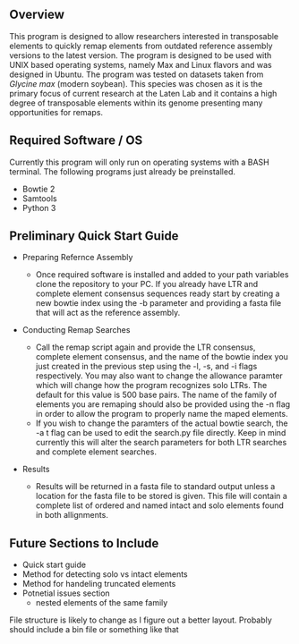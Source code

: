 

## Overview

This program is designed to allow researchers interested in transposable elements to quickly remap elements from outdated reference assembly versions to the latest version.
The program is designed to be used with UNIX based operating systems, namely Max and Linux flavors and was designed in Ubuntu.
The program was tested on datasets taken from *Glycine max* (modern soybean). This species was chosen as it is the primary focus of current research at the Laten Lab and it contains a high degree of transposable elements within its genome presenting many opportunities for remaps.

## Required Software / OS
Currently this program will only run on operating systems with a BASH terminal. The following programs just already be preinstalled.

* Bowtie 2
* Samtools
* Python 3

## Preliminary Quick Start Guide

* Preparing Refernce Assembly
   * Once required software is installed and added to your path variables clone the repository to your PC. If you already have LTR and complete element consensus sequences ready start by creating a new bowtie index using the -b parameter and providing a fasta file that will act as the reference assembly.

* Conducting Remap Searches
   * Call the remap script again and provide the LTR consensus, complete element consensus, and the name of the bowtie index you just created in the previous step using the -l, -s, and -i flags respectively. You may also want to change the allowance paramter which will change how the program recognizes solo LTRs. The default for this value is 500 base pairs. The name of the family of elements you are remaping should also be provided using the -n flag in order to allow the program to properly name the maped elements.
   * If you wish to change the paramters of the actual bowtie search, the -a t flag can be used to edit the search.py file directly. Keep in mind currently this will alter the search parameters for both LTR searches and complete element searches. 

* Results
   * Results will be returned in a fasta file to standard output unless a location for the fasta file to be stored is given. This file will contain a complete list of ordered and named intact and solo elements found in both allignments. 
   



## Future Sections to Include
* Quick start guide 
* Method for detecting solo vs intact elements
* Method for handeling truncated elements
* Potnetial issues section
    * nested elements of the same family 
 
File structure is likely to change as I figure out a better layout. Probably should include a bin file or something like that
